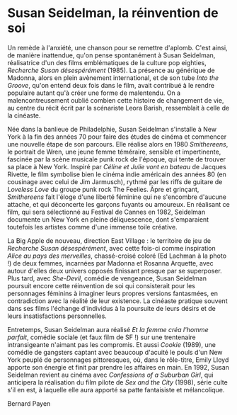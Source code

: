 # Susan Seidelman, la réinvention de soi

Un remède à l'anxiété, une chanson pour se remettre d'aplomb. C'est ainsi, de manière inattendue, qu'on pense spontanément à Susan Seidelman, réalisatrice d'un des films emblématiques de la culture pop eighties, _Recherche Susan désespérément_ (1985). La présence au générique de Madonna, alors en plein avènement international, et de son tube _Into the Groove_, qu'on entend deux fois dans le film, avait contribué à le rendre populaire autant qu'à créer une forme de malentendu. On a malencontreusement oublié combien cette histoire de changement de vie, au centre du récit écrit par la scénariste Leora Barish, ressemblait à celle de la cinéaste.

Née dans la banlieue de Philadelphie, Susan Seidelman s'installe à New York à la fin des années 70 pour faire des études de cinéma et commencer une nouvelle étape de son parcours. Elle réalise alors en 1980 _Smithereens_, le portrait de Wren, une jeune femme téméraire, sensible et impertinente, fascinée par la scène musicale punk rock de l'époque, qui tente de trouver sa place à New York. Inspiré par _Céline et Julie vont en bateau_ de Jacques Rivette, le film symbolise bien le cinéma indie américain des années 80 (en cousinage avec celui de Jim Jarmusch), rythmé par les riffs de guitare de _Loveless Love_ du groupe punk rock The Feelies. Âpre et grinçant, _Smithereens_ fait l'éloge d'une liberté féminine qui ne s'encombre d'aucune attache, et qui déconcerte les garçons fuyants ou amoureux. En réalisant ce film, qui sera sélectionné au Festival de Cannes en 1982, Seidelman documente un New York en pleine déliquescence, dont s'emparaient toutefois les artistes comme d'une immense toile créative.

La Big Apple de nouveau, direction East Village : le territoire de jeu de _Recherche Susan désespérément_, avec cette fois-ci comme inspiration _Alice au pays des merveilles_, chassé-croisé coloré (Ed Lachman à la photo !) de deux femmes, incarnées par Madonna et Rosanna Arquette, avec autour d'elles deux univers opposés finissant presque par se superposer. Plus tard, avec _She-Devil_, comédie de vengeance, Susan Seidelman poursuit encore cette réinvention de soi qui consisterait pour les personnages féminins à imaginer leurs propres versions fantasmées, en contradiction avec la réalité de leur existence. La cinéaste pratique souvent dans ses films l'échange d'individus à la poursuite de leurs désirs et de leurs insatisfactions personnelles.

Entretemps, Susan Seidelman aura réalisé _Et la femme créa l'homme parfait_, comédie sociale (et faux film de SF !) sur une trentenaire intransigeante n'aimant pas les compromis. Et aussi _Cookie_ (1989), une comédie de gangsters captant avec beaucoup d'acuité le pouls d'un New York peuplé de personnages pittoresques, où, dans le rôle-titre, Emily Lloyd apporte son énergie et finit par prendre les affaires en main. En 1992, Susan Seidelman revient au cinéma avec _Confessions of a Suburban Girl_, qui anticipera la réalisation du film pilote de _Sex and the City_ (1998), série culte s'il en est, à laquelle elle aura apporté sa patte fantaisiste et mélancolique.

<div class="author">Bernard Payen</div>
